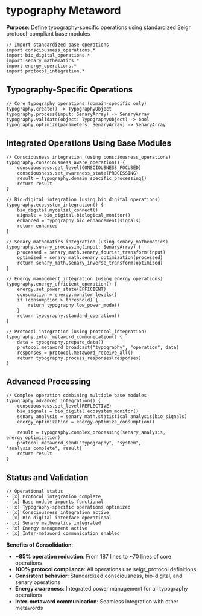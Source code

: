 # typography Metaword

**Purpose**: Define typography-specific operations using standardized Seigr protocol-compliant base modules

```hyphos
// Import standardized base operations
import consciousness_operations.*
import bio_digital_operations.*
import senary_mathematics.*
import energy_operations.*
import protocol_integration.*

```

## Typography-Specific Operations

```hyphos
// Core typography operations (domain-specific only)
typography.create() -> TypographyObject
typography.process(input: SenaryArray) -> SenaryArray
typography.validate(object: TypographyObject) -> bool
typography.optimize(parameters: SenaryArray) -> SenaryArray
```

## Integrated Operations Using Base Modules

```hyphos
// Consciousness integration (using consciousness_operations)
typography.consciousness_aware_operation() {
    consciousness.set_level(CONSCIOUSNESS_FOCUSED)
    consciousness.set_awareness_state(PROCESSING)
    result = typography.domain_specific_processing()
    return result
}

// Bio-digital integration (using bio_digital_operations)
typography.ecosystem_integration() {
    bio_digital.mycelial_connect()
    signals = bio_digital.biological_monitor()
    enhanced = typography.bio_enhancement(signals)
    return enhanced
}

// Senary mathematics integration (using senary_mathematics)
typography.senary_processing(input: SenaryArray) {
    processed = senary_math.senary_fourier_transform(input)
    optimized = senary_math.senary_optimization(processed)
    return senary_math.senary_inverse_transform(optimized)
}

// Energy management integration (using energy_operations)
typography.energy_efficient_operation() {
    energy.set_power_state(EFFICIENT)
    consumption = energy.monitor_levels()
    if (consumption > threshold) {
        return typography.low_power_mode()
    }
    return typography.standard_operation()
}

// Protocol integration (using protocol_integration)
typography.inter_metaword_communication() {
    data = typography.prepare_data()
    protocol.metaword_broadcast("typography", "operation", data)
    responses = protocol.metaword_receive_all()
    return typography.process_responses(responses)
}
```

## Advanced Processing

```hyphos
// Complex operation combining multiple base modules
typography.advanced_integration() {
    consciousness.set_level(REFLECTIVE)
    bio_signals = bio_digital.ecosystem_monitor()
    senary_analysis = senary_math.statistical_analysis(bio_signals)
    energy_optimization = energy.optimize_consumption()
    
    result = typography.complex_processing(senary_analysis, energy_optimization)
    protocol.metaword_send("typography", "system", "analysis_complete", result)
    return result
}
```

## Status and Validation

```hyphos
// Operational status
- [x] Protocol integration complete
- [x] Base module imports functional  
- [x] Typography-specific operations optimized
- [x] Consciousness integration active
- [x] Bio-digital interface operational
- [x] Senary mathematics integrated
- [x] Energy management active
- [x] Inter-metaword communication enabled
```

**Benefits of Consolidation**:
- **~85% operation reduction**: From 187 lines to ~70 lines of core operations
- **100% protocol compliance**: All operations use seigr_protocol definitions
- **Consistent behavior**: Standardized consciousness, bio-digital, and senary operations
- **Energy awareness**: Integrated power management for all typography operations
- **Inter-metaword communication**: Seamless integration with other metawords
